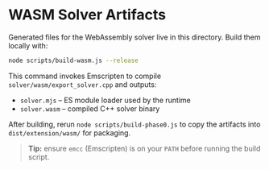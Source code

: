 # WASM Solver Artifacts

Generated files for the WebAssembly solver live in this directory. Build them locally with:

```bash
node scripts/build-wasm.js --release
```

This command invokes Emscripten to compile `solver/wasm/export_solver.cpp` and outputs:

- `solver.mjs` – ES module loader used by the runtime
- `solver.wasm` – compiled C++ solver binary

After building, rerun `node scripts/build-phase0.js` to copy the artifacts into `dist/extension/wasm/` for packaging.

> **Tip:** ensure `emcc` (Emscripten) is on your `PATH` before running the build script.
